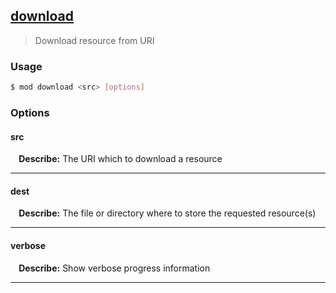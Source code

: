 ## <a href="#download" name="download">download</a>
> Download resource from URI

### Usage

```sh
$ mod download <src> [options]
```

### Options

#### src


<p> <b>&nbsp;&nbsp;&nbsp;&nbsp;Describe:</b> The URI which to download a resource</p>
<hr>

#### dest


<p> <b>&nbsp;&nbsp;&nbsp;&nbsp;Describe:</b> The file or directory where to store the requested resource(s)</p>
<hr>

#### verbose


<p> <b>&nbsp;&nbsp;&nbsp;&nbsp;Describe:</b> Show verbose progress information</p>
<hr>







